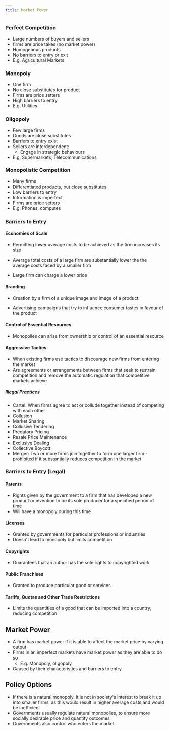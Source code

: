 ```yaml
---
title: Market Power
---
```


### Perfect Competition
- Large numbers of buyers and sellers
- firms are price takes (no market power)
- Homogenous products
- No barriers to entry or exit
- E.g. Agricultural Markets

### Monopoly
- One firm
- No close substitutes for product
- Firms are price setters
- High barriers to entry
- E.g. Utilities

### Oligopoly
- Few large firms
- Goods are close substitutes
- Barriers to entry exist
- Sellers are interdependent:
	- Engage in strategic behaviours
- E.g. Supermarkets, Telecommunications

### Monopolistic Competition
- Many firms
- Differentiated products, but close substitutes
- Low barriers to entry
- Information is imperfect
- Firms are price setters
- E.g. Phones, computes


### Barriers to Entry
#### Economies of Scale
- Permitting lower average costs to be achieved as the firm increases its size
  
- Average total costs of a large firm are substantially lower the the average costs faced by a smaller firm
- Large firm can charge a lower price

#### Branding
- Creation by a firm of a unique image and image of a product
  
- Advertising campaigns that try to influence consumer tastes in favour of the product

#### Control of Essential Resources
- Monopolies can arise from ownership or control of an essential resource

#### Aggressive Tactics
- When existing firms use tactics to discourage new firms from entering the market
- Are agreements or arrangements between firms that seek to restrain competition and remove the automatic regulation that competitive markets achieve

##### Illegal Practices
- Cartel: When firms agree to act or collude together instead of competing with each other
- Collusion
- Market Sharing
- Collusive Tendering
- Predatory Pricing
- Resale Price Maintenance
- Exclusive Dealing
- Collective Boycott:
- Merger: Two or more firms join together to form one larger firm - prohibited if it substantially reduces competition in the market
  
  
### Barriers to Entry (Legal)
#### Patents
- Rights given by the government to a firm that has developed a new product or invention to be its sole producer for a specified period of time
- Will have a monopoly during this time

#### Licenses
- Granted by governments for particular professions or industries
- Doesn't lead to monopoly but limits competition

#### Copyrights
- Guarantees that an author has the sole rights to copyrighted work

#### Public Franchises
- Granted to produce particular good or services

#### Tariffs, Quotas and Other Trade Restrictions
- Limits the quantities of a good that can be imported into a country, reducing competition

## Market Power
- A firm has market power if it is able to affect the market price by varying output
- Firms in an imperfect markets have market power as they are able to do so
	- E.g. Monopoly, oligopoly
- Caused by their characteristics and barriers to entry


## Policy Options
- If there is a natural monopoly, it is not in society's interest to break it up into smaller firms, as this would result in higher average costs and would be inefficient
- Governments usually regulate natural monopolies, to ensure more socially desirable price and quantity outcomes
- Governments also control who enters the market
















